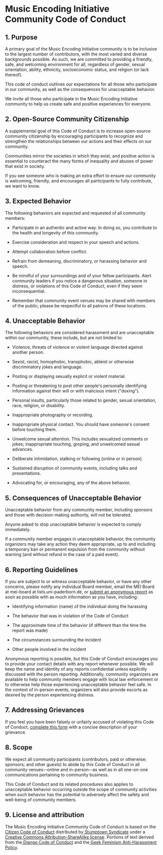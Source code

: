 # Music Encoding Initiative Community Code of Conduct

## 1. Purpose

A primary goal of the Music Encoding Initiative community is to be inclusive to the largest number of contributors, with the most varied and diverse backgrounds possible. As such, we are committed to providing a friendly, safe, and welcoming environment for all, regardless of gender, sexual orientation, ability, ethnicity, socioeconomic status, and religion (or lack thereof).

This code of conduct outlines our expectations for all those who participate in our community, as well as the consequences for unacceptable behavior.

We invite all those who participate in the Music Encoding Initiative community to help us create safe and positive experiences for everyone.

## **2. Open-Source Community Citizenship**

A supplemental goal of this Code of Conduct is to increase open-source community citizenship by encouraging participants to recognize and strengthen the relationships between our actions and their effects on our community.

Communities mirror the societies in which they exist, and positive action is essential to counteract the many forms of inequality and abuses of power that exist in society.

If you see someone who is making an extra effort to ensure our community is welcoming, friendly, and encourages all participants to fully contribute, we want to know.

## **3. Expected Behavior**

The following behaviors are expected and requested of all community members:

* Participate in an authentic and active way. In doing so, you contribute to the health and longevity of this community.

* Exercise consideration and respect in your speech and actions.

* Attempt collaboration before conflict.

* Refrain from demeaning, discriminatory, or harassing behavior and speech.

* Be mindful of your surroundings and of your fellow participants. Alert community leaders if you notice a dangerous situation, someone in distress, or violations of this Code of Conduct, even if they seem inconsequential.

* Remember that community event venues may be shared with members of the public; please be respectful to all patrons of these locations.

## **4. Unacceptable Behavior**

The following behaviors are considered harassment and are unacceptable within our community, these include, but are not limited to:

* Violence, threats of violence or violent language directed against another person.

* Sexist, racist, homophobic, transphobic, ableist or otherwise discriminatory jokes and language.

* Posting or displaying sexually explicit or violent material.

* Posting or threatening to post other people's personally identifying information against their will or with malicious intent ("doxing").

* Personal insults, particularly those related to gender, sexual orientation, race, religion, or disability.

* Inappropriate photography or recording.

* Inappropriate physical contact. You should have someone's consent before touching them.

* Unwelcome sexual attention. This includes sexualized comments or jokes; inappropriate touching, groping, and unwelcomed sexual advances.

* Deliberate intimidation, stalking or following (online or in person).

* Sustained disruption of community events, including talks and presentations.

* Advocating for, or encouraging, any of the above behavior.

## **5. Consequences of Unacceptable Behavior**

Unacceptable behavior from any community member, including sponsors and those with decision-making authority, will not be tolerated.

Anyone asked to stop unacceptable behavior is expected to comply immediately.

If a community member engages in unacceptable behavior, the community organizers may take any action they deem appropriate, up to and including a temporary ban or permanent expulsion from the community without warning (and without refund in the case of a paid event).

## **6. Reporting Guidelines**

If you are subject to or witness unacceptable behavior, or have any other concerns, please notify any individual Board member, email the MEI Board at mei-board at lists.uni-paderborn.de, or [submit an anonymous report](https://forms.gle/jh9hRxGxooffWszW9) as soon as possible with as much information as you have, including:

* Identifying information (name) of the individual doing the harassing

* The behavior that was in violation of the Code of Conduct

* The approximate time of the behavior (if different than the time the report was made)

* The circumstances surrounding the incident

* Other people involved in the incident

Anonymous reporting is possible, but this Code of Conduct encourages you to provide your contact details with any report whenever possible. We will keep the name and identity of any reports confidential unless explicitly discussed with the person reporting. Additionally, community organizers are available to help community members engage with local law enforcement or to otherwise help those experiencing unacceptable behavior feel safe. In the context of in-person events, organizers will also provide escorts as desired by the person experiencing distress.

## **7. Addressing Grievances**

If you feel you have been falsely or unfairly accused of violating this Code of Conduct, [complete this form](https://forms.gle/jh9hRxGxooffWszW9) with a concise description of your grievance. 

## **8. Scope**

We expect all community participants (contributors, paid or otherwise; sponsors; and other guests) to abide by this Code of Conduct in all community venues--online and in-person--as well as in all one-on-one communications pertaining to community business.

This Code of Conduct and its related procedures also applies to unacceptable behavior occurring outside the scope of community activities when such behavior has the potential to adversely affect the safety and well-being of community members.

## **9. License and attribution**

The Music Encoding Initiative Community Code of Conduct is based on the [Citizen Code of Conduct](https://github.com/stumpsyn/policies/blob/master/citizen_code_of_conduct.md) distributed by[ ](http://stumptownsyndicate.org)[Stumptown Syndicate](http://stumptownsyndicate.org) under a[ ](http://creativecommons.org/licenses/by-sa/3.0/)[Creative Commons Attribution-ShareAlike license](http://creativecommons.org/licenses/by-sa/3.0/). Portions of text derived from the[ ](https://www.djangoproject.com/conduct/)[Django Code of Conduct](https://www.djangoproject.com/conduct/) and the[ ](http://geekfeminism.wikia.com/wiki/Conference_anti-harassment/Policy)[Geek Feminism Anti-Harassment Policy](http://geekfeminism.wikia.com/wiki/Conference_anti-harassment/Policy).
